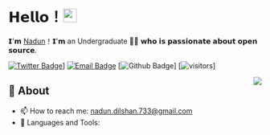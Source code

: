 # 𝗛𝗲𝗹𝗹𝗼！<img src="https://user-images.githubusercontent.com/5679180/79618120-0daffb80-80be-11ea-819e-d2b0fa904d07.gif" width="27px"> 

𝗜'𝗺 [Nadun](https://github.com/IT21158704)！𝗜'𝗺 an Undergraduate 👨‍💻 𝘄𝗵𝗼 𝗶𝘀 𝗽𝗮𝘀𝘀𝗶𝗼𝗻𝗮𝘁𝗲 𝗮𝗯𝗼𝘂𝘁 𝗼𝗽𝗲𝗻 𝘀𝗼𝘂𝗿𝗰𝗲.

[![Twitter Badge](https://img.shields.io/badge/-Twitter-1da1f2?style=flat-square&labelColor=1da1f2&logo=twitter&logoColor=white&link=https://twitter.com/nadundilshan733)](https://twitter.com/nadundilshan733)]
[![Email Badge](https://img.shields.io/badge/-Email-c14438?style=flat-square&logo=Gmail&logoColor=white&link=mailto:nadun.dilshan.733@gmail.com)](mailto:nadun.dilshan.733@gmail.com)
[![Github Badge](https://img.shields.io/badge/-Github-232323?style=flat-square&logo=Github&logoColor=white&link=https://github.com/IT21158704)]
[![visitors](https://visitor-badge.laobi.icu/badge?page_id=IT21158704)]

<img align="right" src="https://github-readme-stats.vercel.app/api?username=yaronzz&show_icons=true&hide_border=true">

## 🧐 About

- 📫 How to reach me: nadun.dilshan.733@gmail.com
- 🌱 Languages and Tools: 
